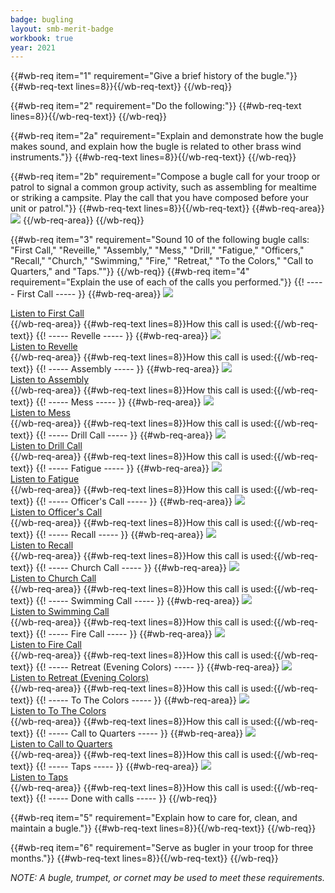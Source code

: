 ```yaml
---
badge: bugling
layout: smb-merit-badge
workbook: true
year: 2021
---
```



{{#wb-req item="1" requirement="Give a brief history of the bugle."}}
{{#wb-req-text lines=8}}{{/wb-req-text}}
{{/wb-req}}

{{#wb-req item="2" requirement="Do the following:"}}
{{#wb-req-text lines=8}}{{/wb-req-text}}
{{/wb-req}}

{{#wb-req item="2a" requirement="Explain and demonstrate how the bugle makes sound, and explain how the bugle is related to other brass wind instruments."}}
{{#wb-req-text lines=8}}{{/wb-req-text}}
{{/wb-req}}

{{#wb-req item="2b" requirement="Compose a bugle call for your troop or patrol to signal a common group activity, such as assembling for mealtime or striking a campsite. Play the call that you have composed before your unit or patrol."}}
{{#wb-req-text lines=8}}{{/wb-req-text}}
{{#wb-req-area}}
<img src="music-bars.png" class="W(100%)" />
{{/wb-req-area}}
{{/wb-req}}

{{#wb-req item="3" requirement="Sound 10 of the following bugle calls: \"First Call,\" \"Reveille,\" \"Assembly,\" \"Mess,\" \"Drill,\" \"Fatigue,\" \"Officers,\" \"Recall,\" \"Church,\" \"Swimming,\" \"Fire,\" \"Retreat,\" \"To the Colors,\" \"Call to Quarters,\" and \"Taps.\""}}
{{/wb-req}}
{{#wb-req item="4" requirement="Explain the use of each of the calls you performed."}}
{{! ----- First Call ----- }}
{{#wb-req-area}}
<img src="first-call.png" class="W(100%)" />
<div class="D(f) Jc(c)"><a href="first-call.mp3">Listen to First Call</a></div>
{{/wb-req-area}}
{{#wb-req-text lines=8}}How this call is used:{{/wb-req-text}}
{{! ----- Revelle ----- }}
{{#wb-req-area}}
<img src="revelle.png" class="W(100%)" />
<div class="D(f) Jc(c)"><a href="revelle.mp3">Listen to Revelle</a></div>
{{/wb-req-area}}
{{#wb-req-text lines=8}}How this call is used:{{/wb-req-text}}
{{! ----- Assembly ----- }}
{{#wb-req-area}}
<img src="assembly.png" class="W(100%)" />
<div class="D(f) Jc(c)"><a href="assembly.mp3">Listen to Assembly</a></div>
{{/wb-req-area}}
{{#wb-req-text lines=8}}How this call is used:{{/wb-req-text}}
{{! ----- Mess ----- }}
{{#wb-req-area}}
<img src="mess.png" class="W(100%)" />
<div class="D(f) Jc(c)"><a href="mess.mp3">Listen to Mess</a></div>
{{/wb-req-area}}
{{#wb-req-text lines=8}}How this call is used:{{/wb-req-text}}
{{! ----- Drill Call ----- }}
{{#wb-req-area}}
<img src="drill-call.png" class="W(100%)" />
<div class="D(f) Jc(c)"><a href="drill-call.mp3">Listen to Drill Call</a></div>
{{/wb-req-area}}
{{#wb-req-text lines=8}}How this call is used:{{/wb-req-text}}
{{! ----- Fatigue ----- }}
{{#wb-req-area}}
<img src="fatigue.png" class="W(100%)" />
<div class="D(f) Jc(c)"><a href="fatigue.mp3">Listen to Fatigue</a></div>
{{/wb-req-area}}
{{#wb-req-text lines=8}}How this call is used:{{/wb-req-text}}
{{! ----- Officer's Call ----- }}
{{#wb-req-area}}
<img src="officers-call.png" class="W(100%)" />
<div class="D(f) Jc(c)"><a href="officers-call.mp3">Listen to Officer's Call</a></div>
{{/wb-req-area}}
{{#wb-req-text lines=8}}How this call is used:{{/wb-req-text}}
{{! ----- Recall ----- }}
{{#wb-req-area}}
<img src="recall.png" class="W(100%)" />
<div class="D(f) Jc(c)"><a href="recall.mp3">Listen to Recall</a></div>
{{/wb-req-area}}
{{#wb-req-text lines=8}}How this call is used:{{/wb-req-text}}
{{! ----- Church Call ----- }}
{{#wb-req-area}}
<img src="church-call.png" class="W(100%)" />
<div class="D(f) Jc(c)"><a href="church-call.mp3">Listen to Church Call</a></div>
{{/wb-req-area}}
{{#wb-req-text lines=8}}How this call is used:{{/wb-req-text}}
{{! ----- Swimming Call ----- }}
{{#wb-req-area}}
<img src="swimming-call.png" class="W(100%)" />
<div class="D(f) Jc(c)"><a href="swimming-call.mp3">Listen to Swimming Call</a></div>
{{/wb-req-area}}
{{#wb-req-text lines=8}}How this call is used:{{/wb-req-text}}
{{! ----- Fire Call ----- }}
{{#wb-req-area}}
<img src="fire-call.png" class="W(100%)" />
<div class="D(f) Jc(c)"><a href="fire-call.mp3">Listen to Fire Call</a></div>
{{/wb-req-area}}
{{#wb-req-text lines=8}}How this call is used:{{/wb-req-text}}
{{! ----- Retreat (Evening Colors) ----- }}
{{#wb-req-area}}
<img src="retreat-evening-colors.png" class="W(100%)" />
<div class="D(f) Jc(c)"><a href="retreat-evening-colors.mp3">Listen to Retreat (Evening Colors)</a></div>
{{/wb-req-area}}
{{#wb-req-text lines=8}}How this call is used:{{/wb-req-text}}
{{! ----- To The Colors ----- }}
{{#wb-req-area}}
<img src="to-the-colors.png" class="W(100%)" />
<div class="D(f) Jc(c)"><a href="to-the-colors.mp3">Listen to To The Colors</a></div>
{{/wb-req-area}}
{{#wb-req-text lines=8}}How this call is used:{{/wb-req-text}}
{{! ----- Call to Quarters ----- }}
{{#wb-req-area}}
<img src="call-to-quarters.png" class="W(100%)" />
<div class="D(f) Jc(c)"><a href="call-to-quarters.mp3">Listen to Call to Quarters</a></div>
{{/wb-req-area}}
{{#wb-req-text lines=8}}How this call is used:{{/wb-req-text}}
{{! ----- Taps ----- }}
{{#wb-req-area}}
<img src="taps.png" class="W(100%)" />
<div class="D(f) Jc(c)"><a href="taps.mp3">Listen to Taps</a></div>
{{/wb-req-area}}
{{#wb-req-text lines=8}}How this call is used:{{/wb-req-text}}
{{! ----- Done with calls ----- }}
{{/wb-req}}

{{#wb-req item="5" requirement="Explain how to care for, clean, and maintain a bugle."}}
{{#wb-req-text lines=8}}{{/wb-req-text}}
{{/wb-req}}

{{#wb-req item="6" requirement="Serve as bugler in your troop for three months."}}
{{#wb-req-text lines=8}}{{/wb-req-text}}
{{/wb-req}}

*NOTE: A bugle, trumpet, or cornet may be used to meet these requirements.*
